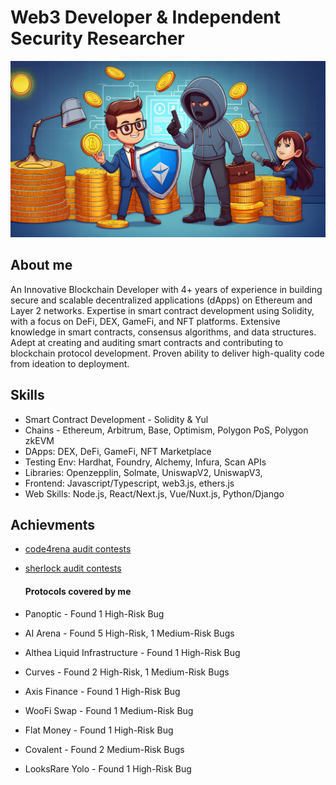 # Web3 Developer & Independent Security Researcher
![Web3 Developer & Independent Security Researcher](./web3-security-researcher.jpg)
## About me
An Innovative Blockchain Developer with 4+ years of experience in building secure and scalable decentralized applications (dApps) on Ethereum and Layer
2 networks. Expertise in smart contract development using Solidity, with a focus on DeFi, DEX, GameFi, and NFT platforms. Extensive knowledge in smart contracts, consensus algorithms, and data structures. Adept at creating and
auditing smart contracts and contributing to blockchain protocol development. 
Proven ability to deliver high-quality code from ideation to deployment.

## Skills
- Smart Contract Development - Solidity & Yul
- Chains - Ethereum, Arbitrum, Base, Optimism, Polygon PoS, Polygon zkEVM
- DApps: DEX, DeFi, GameFi, NFT Marketplace
- Testing Env: Hardhat, Foundry, Alchemy, Infura, Scan APIs
- Libraries: Openzepplin, Solmate, UniswapV2, UniswapV3,
- Frontend: Javascript/Typescript, web3.js, ethers.js
- Web Skills: Node.js, React/Next.js, Vue/Nuxt.js, Python/Django

## Achievments
- [code4rena audit contests](https://code4rena.com/@petro_1912)
- [sherlock audit contests](https://audits.sherlock.xyz/watson/petro1912)

  #### Protocols covered by me

- Panoptic - Found 1 High-Risk Bug
- AI Arena - Found 5 High-Risk, 1 Medium-Risk Bugs
- Althea Liquid Infrastructure - Found 1 High-Risk Bug
- Curves - Found 2 High-Risk, 1 Medium-Risk Bugs
- Axis Finance - Found 1 High-Risk Bug
- WooFi Swap - Found 1 Medium-Risk Bug
- Flat Money - Found 1 High-Risk Bug
- Covalent - Found 2 Medium-Risk Bugs
- LooksRare Yolo - Found 1 High-Risk Bug
